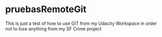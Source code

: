 # pruebasRemoteGit

This is just a test of how to use GIT from my Udacity Workspace in order not to lose anything from my SF Crime project
